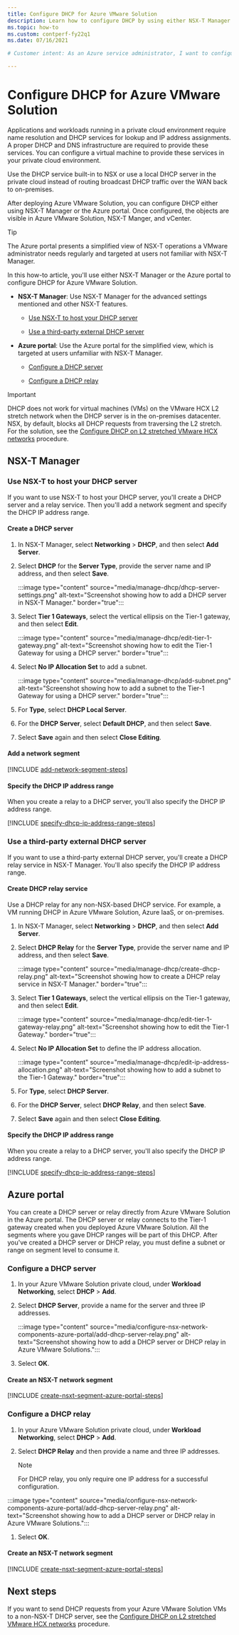 ```yaml
---
title: Configure DHCP for Azure VMware Solution
description: Learn how to configure DHCP by using either NSX-T Manager to host a DHCP server or use a third-party external DHCP server.
ms.topic: how-to
ms.custom: contperf-fy22q1 
ms.date: 07/16/2021

# Customer intent: As an Azure service administrator, I want to configure DHCP by using either NSX-T Manager to host a DHCP server or use a third-party external DHCP server.

---
```


# Configure DHCP for Azure VMware Solution

<!-- not sure this include is needed -->
<!--
[!INCLUDE [dhcp-dns-in-azure-vmware-solution-description](includes/dhcp-dns-in-azure-vmware-solution-description.md)]

-->
Applications and workloads running in a private cloud environment require name resolution and DHCP services for lookup and IP address assignments. A proper DHCP and DNS infrastructure are required to provide these services. You can configure a virtual machine to provide these services in your private cloud environment.  

Use the DHCP service built-in to NSX or use a local DHCP server in the private cloud instead of routing broadcast DHCP traffic over the WAN back to on-premises.

<!--
[!INCLUDE [configure-nsxt-objects-description](includes/configure-nsxt-objects-description.md)]

-->
After deploying Azure VMware Solution, you can configure DHCP either using NSX-T Manager or the Azure portal.  Once configured, the objects are visible in Azure VMware Solution, NSX-T Manger, and vCenter. 

>[!TIP]
>The Azure portal presents a simplified view of NSX-T operations a VMware administrator needs regularly and targeted at users not familiar with NSX-T Manager. 


In this how-to article, you'll use either NSX-T Manager or the Azure portal to configure DHCP for Azure VMware Solution. 

- **NSX-T Manager**: Use NSX-T Manager for the advanced settings mentioned and other NSX-T features. 

   - [Use NSX-T to host your DHCP server](#use-nsx-t-to-host-your-dhcp-server)
    
   - [Use a third-party external DHCP server](#use-a-third-party-external-dhcp-server)

- **Azure portal**: Use the Azure portal for the simplified view, which is targeted at users unfamiliar with NSX-T Manager.
 
   - [Configure a DHCP server](#configure-a-dhcp-server)

   - [Configure a DHCP relay](#configure-a-dhcp-relay)

    
>[!IMPORTANT]
>DHCP does not work for virtual machines (VMs) on the VMware HCX L2 stretch network when the DHCP server is in the on-premises datacenter.  NSX, by default, blocks all DHCP requests from traversing the L2 stretch. For the solution, see the [Configure DHCP on L2 stretched VMware HCX networks](configure-l2-stretched-vmware-hcx-networks.md) procedure.

## NSX-T Manager

### Use NSX-T to host your DHCP server

If you want to use NSX-T to host your DHCP server, you'll create a DHCP server and a relay service. Then you'll add a network segment and specify the DHCP IP address range.

#### Create a DHCP server

1. In NSX-T Manager, select **Networking** > **DHCP**, and then select **Add Server**.

1. Select **DHCP** for the **Server Type**, provide the server name and IP address, and then select **Save**.

   :::image type="content" source="media/manage-dhcp/dhcp-server-settings.png" alt-text="Screenshot showing how to add a DHCP server in NSX-T Manager." border="true":::

1. Select **Tier 1 Gateways**, select the vertical ellipsis on the Tier-1 gateway, and then select **Edit**.

   :::image type="content" source="media/manage-dhcp/edit-tier-1-gateway.png" alt-text="Screenshot showing how to edit the Tier-1 Gateway for using a DHCP server." border="true":::

1. Select **No IP Allocation Set** to add a subnet.

   :::image type="content" source="media/manage-dhcp/add-subnet.png" alt-text="Screenshot showing how to add a subnet to the Tier-1 Gateway for using a DHCP server." border="true":::

1. For **Type**, select **DHCP Local Server**. 
   
1. For the **DHCP Server**, select **Default DHCP**, and then select **Save**.

1. Select **Save** again and then select **Close Editing**.

#### Add a network segment

[!INCLUDE [add-network-segment-steps](includes/add-network-segment-steps.md)]

#### Specify the DHCP IP address range
 
When you create a relay to a DHCP server, you'll also specify the DHCP IP address range.

[!INCLUDE [specify-dhcp-ip-address-range-steps](includes/specify-dhcp-ip-address-range-steps.md)]


### Use a third-party external DHCP server

If you want to use a third-party external DHCP server, you'll create a DHCP relay service in NSX-T Manager. You'll also specify the DHCP IP address range.


#### Create DHCP relay service

Use a DHCP relay for any non-NSX-based DHCP service. For example, a VM running DHCP in Azure VMware Solution, Azure IaaS, or on-premises.

1. In NSX-T Manager, select **Networking** > **DHCP**, and then select **Add Server**.

1. Select **DHCP Relay** for the **Server Type**, provide the server name and IP address, and then select **Save**.

   :::image type="content" source="media/manage-dhcp/create-dhcp-relay.png" alt-text="Screenshot showing how to create a DHCP relay service in NSX-T Manager." border="true":::

1. Select **Tier 1 Gateways**, select the vertical ellipsis on the Tier-1 gateway, and then select **Edit**.

   :::image type="content" source="media/manage-dhcp/edit-tier-1-gateway-relay.png" alt-text="Screenshot showing how to edit the Tier-1 Gateway." border="true":::

1. Select **No IP Allocation Set** to define the IP address allocation.

   :::image type="content" source="media/manage-dhcp/edit-ip-address-allocation.png" alt-text="Screenshot showing how to add a subnet to the Tier-1 Gateway." border="true":::

1. For **Type**, select **DHCP Server**. 
   
1. For the **DHCP Server**, select **DHCP Relay**, and then select **Save**.

1. Select **Save** again and then select **Close Editing**.


#### Specify the DHCP IP address range

When you create a relay to a DHCP server, you'll also specify the DHCP IP address range.

[!INCLUDE [specify-dhcp-ip-address-range-steps](includes/specify-dhcp-ip-address-range-steps.md)]


## Azure portal

You can create a DHCP server or relay directly from Azure VMware Solution in the Azure portal. The DHCP server or relay connects to the Tier-1 gateway created when you deployed Azure VMware Solution. All the segments where you gave DHCP ranges will be part of this DHCP. After you've created a DHCP server or DHCP relay, you must define a subnet or range on segment level to consume it.

### Configure a DHCP server

1. In your Azure VMware Solution private cloud, under **Workload Networking**, select **DHCP** > **Add**.

2. Select **DHCP Server**, provide a name for the server and three IP addresses. 

   :::image type="content" source="media/configure-nsx-network-components-azure-portal/add-dhcp-server-relay.png" alt-text="Screenshot showing how to add a DHCP server or DHCP relay in Azure VMware Solutions.":::

1. Select **OK**. 


#### Create an NSX-T network segment

[!INCLUDE [create-nsxt-segment-azure-portal-steps](includes/create-nsxt-segment-azure-portal-steps.md)]


### Configure a DHCP relay

1. In your Azure VMware Solution private cloud, under **Workload Networking**, select **DHCP** > **Add**.

2. Select **DHCP Relay** and then provide a name and three IP addresses. 

   >[!NOTE]
   >For DHCP relay, you only require one IP address for a successful configuration.

<!-- I need a new image -->

   :::image type="content" source="media/configure-nsx-network-components-azure-portal/add-dhcp-server-relay.png" alt-text="Screenshot showing how to add a DHCP server or DHCP relay in Azure VMware Solutions.":::

1. Select **OK**. 


#### Create an NSX-T network segment

[!INCLUDE [create-nsxt-segment-azure-portal-steps](includes/create-nsxt-segment-azure-portal-steps.md)]

## Next steps

If you want to send DHCP requests from your Azure VMware Solution VMs to a non-NSX-T DHCP server, see the [Configure DHCP on L2 stretched VMware HCX networks](configure-l2-stretched-vmware-hcx-networks.md) procedure.
